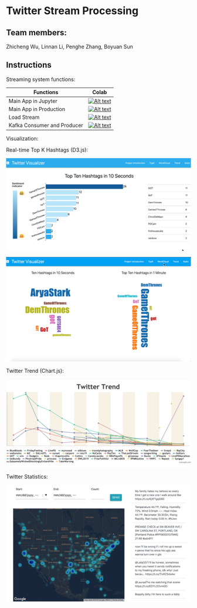 # Twitter Stream Processing
## Team members:

Zhicheng Wu, Linnan Li, Penghe Zhang, Boyuan Sun



## Instructions

Streaming system functions:

| Functions      | Colab |
| ----------- | ----------- |
| Main App in Jupyter | [![Alt text](https://colab.research.google.com/assets/colab-badge.svg)](https://colab.research.google.com/github/zw2497/Twitter_Stream_Processing/blob/master/TopkAppJupyter.ipynb)       |
| Main App in Production | [![Alt text](https://colab.research.google.com/assets/colab-badge.svg)](https://colab.research.google.com/github/zw2497/Twitter_Stream_Processing/blob/master/TopkAppPy.ipynb)       |
| Load Stream      | [![Alt text](https://colab.research.google.com/assets/colab-badge.svg)](https://colab.research.google.com/github/zw2497/Twitter_Stream_Processing/blob/master/TweepyPush2Kafka.ipynb)       |
| Kafka Consumer and Producer   | [![Alt text](https://colab.research.google.com/assets/colab-badge.svg)](https://colab.research.google.com/github/zw2497/Twitter_Stream_Processing/blob/master/PythonKafka.ipynb)      |



Visualization:

Real-time Top K Hashtags (D3.js):

![img](./imgs/realtime-hash.jpg)

![wordcloud](./imgs/wordcloud.png)



Twitter Trend (Chart.js):

![trend](./imgs/trend.png)



Twitter Statistics:

![map](./imgs/map.png)
